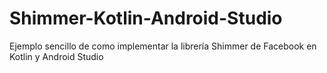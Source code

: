 # Shimmer-Kotlin-Android-Studio

Ejemplo sencillo de como implementar la librería Shimmer de Facebook en Kotlin y Android Studio
